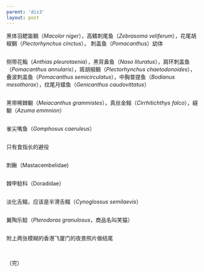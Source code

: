 ```yaml
---
parent: 'dis3'
layout: post
---
```

黑体羽鳃笛鲷（<i>Macolor niger</i>），高鳍刺尾鱼（<i>Zebrasoma veliferum</i>），花尾胡椒鲷（<i>Plectorhynchus cinctus</i>）， 刺盖鱼（<i>Pomacanthus</i>）幼体

<img class='disc' data-src='https://lykoseremos.github.io/gmalb-01/dis3/499.jpg'>

侧带花鮨（<i>Anthias pleurotaenia</i>），黑背鼻鱼（<i>Naso lituratus</i>），肩环刺盖鱼（<i>Pomacanthus annularis</i>），斑胡椒鲷（<i>Plectorhynchus chaetodonoides</i>），叠波刺盖鱼（<i>Pomacanthus semicirculatus</i>），中胸普提鱼（<i>Bodianus mesothorax</i>），纹尾月蝶鱼（<i>Genicanthus caudovittatus</i>）

<img class='disc' data-src='https://lykoseremos.github.io/gmalb-01/dis3/500.jpg'>

黑带稀棘鳚（<i>Meiacanthus grammistes</i>），真丝金䱵（<i>Cirrhitichthys falco</i>），繸鳚（<i>Azuma emmnion</i>）

<img class='disc' data-src='https://lykoseremos.github.io/gmalb-01/dis3/501.jpg'>

雀尖嘴鱼（<i>Gomphosus caeruleus</i>）

<img class='disc' data-src='https://lykoseremos.github.io/gmalb-01/dis3/502.jpg'>

只有食指长的避役

<img class='disc' data-src='https://lykoseremos.github.io/gmalb-01/dis3/503.jpg'>

刺鳅（Mastacembelidae)

<img class='disc' data-src='https://lykoseremos.github.io/gmalb-01/dis3/504.jpg'>

棘甲鲶科（Doradidae）

<img class='disc' data-src='https://lykoseremos.github.io/gmalb-01/dis3/505.jpg'>

淡化舌鳎，应该是半滑舌鳎（<i>Cynoglossus semilaevis</i>）

<img class='disc' data-src='https://lykoseremos.github.io/gmalb-01/dis3/506.jpg'>

翼陶乐鲶（<i>Pterodoras granulosus</i>，商品名叫笑猫）

<img class='disc' data-src='https://lykoseremos.github.io/gmalb-01/dis3/507.jpg'>

附上两张模糊的香港飞厦门的夜景照片做结尾

<img class='disc' data-src='https://lykoseremos.github.io/gmalb-01/dis3/508.jpg'>

<img class='disc' data-src='https://lykoseremos.github.io/gmalb-01/dis3/509.jpg'>

（完）
